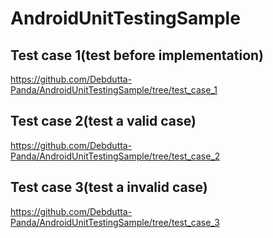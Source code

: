 # AndroidUnitTestingSample
## Test case 1(test before implementation)
https://github.com/Debdutta-Panda/AndroidUnitTestingSample/tree/test_case_1
## Test case 2(test a valid case)
https://github.com/Debdutta-Panda/AndroidUnitTestingSample/tree/test_case_2
## Test case 3(test a invalid case)
https://github.com/Debdutta-Panda/AndroidUnitTestingSample/tree/test_case_3
